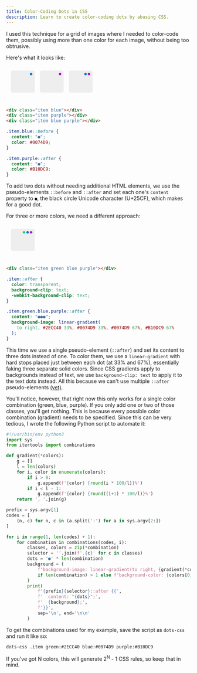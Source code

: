 ```yaml
---
title: Color-Coding Dots in CSS
description: Learn to create color-coding dots by abusing CSS.
---
```


I used this technique for a grid of images where I needed to color-code them,
possibly using more than one color for each image, without being too obtrusive.

Here's what it looks like:

<iframe frameborder="0" height="100" srcdoc='
<style>
.item {
  width: 60px;
  height: 60px;
  background-color: #eee;
  border-radius: 5px;
  display: inline-block;
  margin: 5px;
  padding-right: 5px;
  text-align: right;
}
.item.blue::before {
  content: "●";
  color: #0074D9;
}
.item.purple::after {
  content: "●";
  color: #B10DC9;
}
</style>
<div class="item blue"></div>
<div class="item purple"></div>
<div class="item blue purple"></div>
'></iframe>

```html
<div class="item blue"></div>
<div class="item purple"></div>
<div class="item blue purple"></div>
```

```css
.item.blue::before {
  content: "●";
  color: #0074D9;
}

.item.purple::after {
  content: "●";
  color: #B10DC9;
}
```

To add two dots without needing additional HTML elements, we use the
pseudo-elements `::before` and `::after` and set each one's `content` property
to `●`, the black circle Unicode character (U+25CF), which makes for a good
dot.

For three or more colors, we need a different approach:

<iframe frameborder="0" height="100" srcdoc='
<style>
.item {
  width: 60px;
  height: 60px;
  background-color: #eee;
  border-radius: 5px;
  display: inline-block;
  margin: 5px;
  padding-right: 5px;
  text-align: right;
}
.item::after {
  color: transparent;
  background-clip: text;
  -webkit-background-clip: text;
}
.item.green.blue.purple::after {
  content: "●●●";
  background-image: linear-gradient(
    to right, #2ECC40 33%, #0074D9 33%, #0074D9 67%, #B10DC9 67%
  );
}
</style>
<div class="item green blue purple"></div>
'></iframe>

```html
<div class="item green blue purple"></div>
```

```css
.item::after {
  color: transparent;
  background-clip: text;
  -webkit-background-clip: text;
}

.item.green.blue.purple::after {
  content: "●●●";
  background-image: linear-gradient(
    to right, #2ECC40 33%, #0074D9 33%, #0074D9 67%, #B10DC9 67%
  );
}
```

This time we use a single pseudo-element (`::after`) and set its content to
three dots instead of one. To color them, we use a `linear-gradient` with hard
stops placed just between each dot (at 33% and 67%), essentially faking three
separate solid colors. Since CSS gradients apply to backgrounds instead of
text, we use `background-clip: text` to apply it to the text dots instead. All
this because we can't use multiple `::after` pseudo-elements
[(yet)](http://realworldvalidator.com/css/pseudoelements/::after(2)).

You'll notice, however, that right now this only works for a single color
combination (green, blue, purple). If you only add one or two of those classes,
you'll get nothing. This is because every possible color combination (gradient)
needs to be specified. Since this can be very tedious, I wrote the following
Python script to automate it:

<!-- {% raw %} -->
```python
#!/usr/bin/env python3
import sys
from itertools import combinations

def gradient(*colors):
    g = []
    l = len(colors)
    for i, color in enumerate(colors):
        if i > 0:
            g.append(f'{color} {round(i * 100/l)}%')
        if i < l - 1:
            g.append(f'{color} {round((i+1) * 100/l)}%')
    return ', '.join(g)

prefix = sys.argv[1]
codes = [
    (n, c) for n, c in (a.split(':') for a in sys.argv[2:])
]

for i in range(1, len(codes) + 1):
    for combination in combinations(codes, i):
        classes, colors = zip(*combination)
        selector = ''.join(f'.{c}' for c in classes)
        dots = '●' * len(combination)
        background = (
            f'background-image: linear-gradient(to right, {gradient(*colors)})'
            if len(combination) > 1 else f'background-color: {colors[0]}'
        )
        print(
            f'{prefix}{selector}::after {{',
            f'  content: "{dots}";',
            f'  {background};',
            f'}}',
            sep='\n', end='\n\n'
        )
```
<!-- {% endraw %}) -->

To get the combinations used for my example, save the script as `dots-css` and
run it like so:

    dots-css .item green:#2ECC40 blue:#0074D9 purple:#B10DC9

If you've got N colors, this will generate 2<sup>N</sup> - 1 CSS rules, so keep
that in mind.
